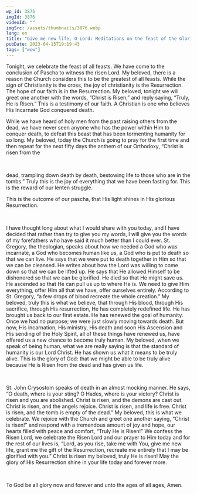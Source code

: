 ```yaml
---
wp_id: 3875
imgId: 3876
videoId: ""
imgSrc: /assets/thumbnails/3876.webp
lang: en
title: "Give me new life, O Lord: Meditations on the feast of the Glorious Resurrection"
pubDate: 2023-04-15T19:19:43
tags: ["wow"]
---
```


<!-- page: 6 -->

<p>Tonight, we celebrate the feast of all feasts. We have come to the conclusion of Pascha to witness the risen Lord. My beloved, there is a reason the Church considers this to be the greatest of all feasts. While the sign of Christianity is the cross, the joy of christianity is the Resurrection. The hope of our faith is in the Resurrection. My beloved, tonight we will greet one another with the words, “Christ is Risen,” and reply saying, “Truly, He is Risen.” This is a testimony of our faith. A Christian is one who believes His Incarnate God conquered death.</p>
<p>While we have heard of holy men from the past raising others from the dead, we have never seen anyone who has the power within Him to conquer death, to defeat this beast that has been tormenting humanity for so long. My beloved, today the Church is going to pray for the first time and then repeat for the next fifty days the anthem of our Orthodoxy, “Christ is risen from the</p>
<p>&nbsp;</p>
<p>dead, trampling down death by death, bestowing life to those who are in the tombs.” Truly this is the joy of everything that we have been fasting for. This is the reward of our lenten struggle.</p>
<p>This is the outcome of our pascha, that His light shines in His glorious Resurrection.</p>
<p>&nbsp;</p>
<p>I have thought long about what I would share with you today, and I have decided that rather than try to give you my words, I will give you the words of my forefathers who have said it much better than I could ever. St. Gregory, the theologian, speaks about how we needed a God who was incarnate, a God who becomes human like us, a God who is put to death so that we can live. He says that we were put to death together in Him so that we can be cleansed. He writes about how the Lord was willing to come down so that we can be lifted up. He says that He allowed Himself to be dishonored so that we can be glorified. He died so that He might save us. He ascended so that He can pull us up to where He is. We need to give Him everything, offer Him all that we have, offer ourselves entirely. According to St. Gregory, “a few drops of blood recreate the whole creation.” My beloved, truly this is what we believe, that through His blood, through His sacrifice, through His resurrection, He has completely redefined life. He has brought us back to our first estate. He has renewed the goal of humanity. Once we had no purpose; we were just slowly moving towards death. But now, His incarnation, His ministry, His death and soon His Ascension and His sending of the Holy Spirit, all of these things have renewed us, have offered us a new chance to become truly human. My beloved, when we speak of being human, what we are really saying is that the standard of humanity is our Lord Christ. He has shown us what it means to be truly alive. This is the glory of God: that we might be able to be truly alive because He is Risen from the dead and has given us life.</p>
<p>&nbsp;</p>
<p>St. John Crysostom speaks of death in an almost mocking manner. He says, “O death, where is your sting? O Hades, where is your victory? Christ is risen and you are abolished. Christ is risen, and the demons are cast out. Christ is risen, and the angels rejoice. Christ is risen, and life is free. Christ is risen, and the tomb is empty of the dead.” My beloved, this is what we celebrate. We rejoice with the Church and greet one another saying, “Christ is risen!” and respond with a tremendous amount of joy and hope, our hearts filled with peace and comfort, “Truly He is Risen!” We confess the Risen Lord, we celebrate the Risen Lord and our prayer to Him today and for the rest of our lives is, “Lord, as you rise, take me with You, give me new life, grant me the gift of the Resurrection, recreate me entirely that I may be glorified with you.” Christ is risen my beloved, truly He is risen! May the glory of His Resurrection shine in your life today and forever more.</p>
<p>&nbsp;</p>
<p>To God be all glory now and forever and unto the ages of all ages, Amen.</p>
